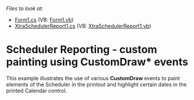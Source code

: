 <!-- default file list -->
*Files to look at*:

* [Form1.cs](./CS/CalendarCustomDraw/Form1.cs) (VB: [Form1.vb](./VB/CalendarCustomDraw/Form1.vb))
* [XtraSchedulerReport1.cs](./CS/CalendarCustomDraw/XtraSchedulerReport1.cs) (VB: [XtraSchedulerReport1.vb](./VB/CalendarCustomDraw/XtraSchedulerReport1.vb))
<!-- default file list end -->
# Scheduler Reporting - custom painting using CustomDraw* events


<p>This example illustrates the use of various <strong>CustomDraw</strong><strong> </strong>events to paint elements of the Scheduler in the printout and highlight certain dates in the printed Calendar control.</p>

<br/>


